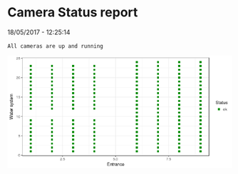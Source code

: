 Camera Status report
================
18/05/2017 - 12:25:14

    All cameras are up and running

![](camreport_files/figure-markdown_github/unnamed-chunk-2-1.png)
